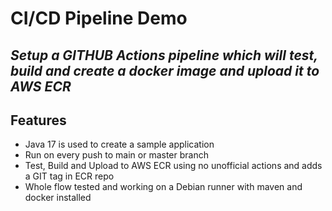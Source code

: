 # CI/CD Pipeline Demo
## _Setup a GITHUB Actions pipeline which will test, build and create a docker image and upload it to AWS ECR_

## Features

- Java 17 is used to create a sample application
- Run on every push to main or master branch
- Test, Build and Upload to AWS ECR using no unofficial actions and adds a GIT tag in ECR repo
- Whole flow tested and working on a Debian runner with maven and docker installed